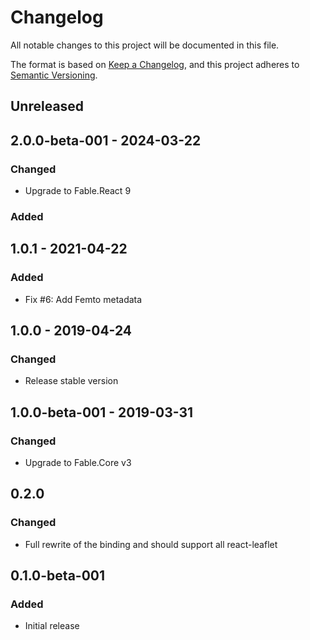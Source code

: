 # Changelog
All notable changes to this project will be documented in this file.

The format is based on [Keep a Changelog](https://keepachangelog.com/en/1.0.0/),
and this project adheres to [Semantic Versioning](https://semver.org/spec/v2.0.0.html).

## Unreleased


## 2.0.0-beta-001 - 2024-03-22

### Changed

* Upgrade to Fable.React 9

### Added

## 1.0.1 - 2021-04-22

### Added

* Fix #6: Add Femto metadata

## 1.0.0 - 2019-04-24

### Changed

* Release stable version

## 1.0.0-beta-001 - 2019-03-31

### Changed

* Upgrade to Fable.Core v3

## 0.2.0

### Changed

* Full rewrite of the binding and should support all react-leaflet

## 0.1.0-beta-001

### Added

* Initial release
